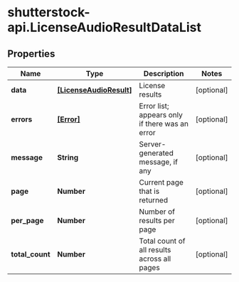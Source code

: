 # shutterstock-api.LicenseAudioResultDataList

## Properties
Name | Type | Description | Notes
------------ | ------------- | ------------- | -------------
**data** | [**[LicenseAudioResult]**](LicenseAudioResult.md) | License results | [optional] 
**errors** | [**[Error]**](Error.md) | Error list; appears only if there was an error | [optional] 
**message** | **String** | Server-generated message, if any | [optional] 
**page** | **Number** | Current page that is returned | [optional] 
**per_page** | **Number** | Number of results per page | [optional] 
**total_count** | **Number** | Total count of all results across all pages | [optional] 


